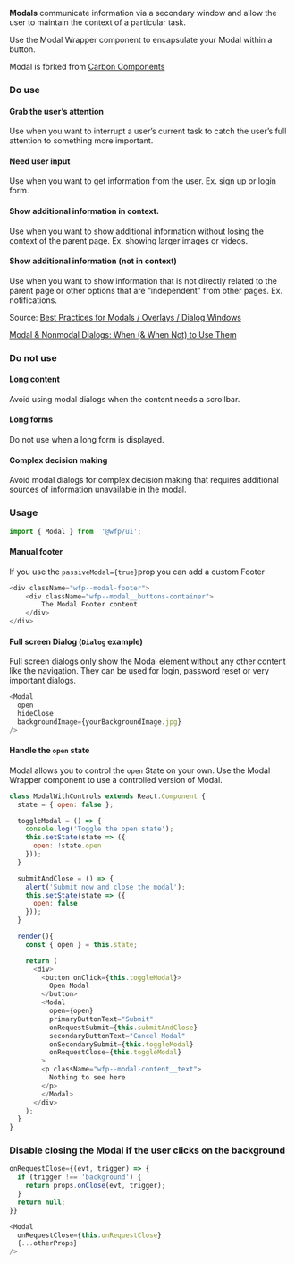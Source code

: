 **Modals** communicate information via a secondary window and allow the user to maintain the context of a particular task.

Use the Modal Wrapper component to encapsulate your Modal within a button.

Modal is forked from [Carbon Components](https://www.carbondesignsystem.com/components/modal/code) 

### Do use

#### Grab the user’s attention
Use when you want to interrupt a user’s current task to catch the user’s full attention to something more important.
#### Need user input
Use when you want to get information from the user. Ex. sign up or login form.
#### Show additional information in context.
Use when you want to show additional information without losing the context of the parent page. Ex. showing larger images or videos.
#### Show additional information (not in context)
Use when you want to show information that is not directly related to the parent page or other options that are “independent” from other pages. Ex. notifications.

Source: [Best Practices for Modals / Overlays / Dialog Windows](https://uxplanet.org/best-practices-for-modals-overlays-dialog-windows-c00c66cddd8c) 

 [Modal & Nonmodal Dialogs: When (& When Not) to Use Them](https://www.nngroup.com/articles/modal-nonmodal-dialog/) 


### Do not use

#### Long content
Avoid using modal dialogs when the content needs a scrollbar.

#### Long forms
Do not use when a long form is displayed.

#### Complex decision making
Avoid modal dialogs for complex decision making that requires additional sources of information unavailable in the modal.

### Usage

```js
import { Modal } from  '@wfp/ui';
```
#### Manual footer

If you use the `passiveModal={true}`prop you can add a custom Footer
```js
<div className="wfp--modal-footer">
	<div className="wfp--modal__buttons-container">
		The Modal Footer content
	</div>
</div>
```


#### Full screen Dialog (`Dialog` example)

Full screen dialogs only show the Modal element without any other content like the navigation. They can be used for login, password reset or very important dialogs.

```js
<Modal
  open
  hideClose
  backgroundImage={yourBackgroundImage.jpg}
/>
```

#### Handle the `open` state

Modal allows you to control the `open` State on your own. Use the Modal Wrapper component to use a controlled version of Modal.

```js
class ModalWithControls extends React.Component {
  state = { open: false };

  toggleModal = () => {
    console.log('Toggle the open state');
    this.setState(state => ({
      open: !state.open
    }));
  }

  submitAndClose = () => {
    alert('Submit now and close the modal');
    this.setState(state => ({
      open: false
    }));
  }

  render(){
    const { open } = this.state;

    return (
      <div>
        <button onClick={this.toggleModal}>
          Open Modal
        </button>
        <Modal
          open={open}
          primaryButtonText="Submit"
          onRequestSubmit={this.submitAndClose}
          secondaryButtonText="Cancel Modal"
          onSecondarySubmit={this.toggleModal}
          onRequestClose={this.toggleModal}
        >
        <p className="wfp--modal-content__text">
          Nothing to see here
        </p>
        </Modal>
      </div>
    );
  }
}
```

### Disable closing the Modal if the user clicks on the background

```js
onRequestClose={(evt, trigger) => {
  if (trigger !== 'background') {
    return props.onClose(evt, trigger);
  }
  return null;
}}

<Modal
  onRequestClose={this.onRequestClose}
  {...otherProps}
/>
```
